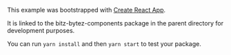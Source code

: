 This example was bootstrapped with [Create React App](https://github.com/facebook/create-react-app).

It is linked to the bitz-bytez-components package in the parent directory for development purposes.

You can run `yarn install` and then `yarn start` to test your package.
